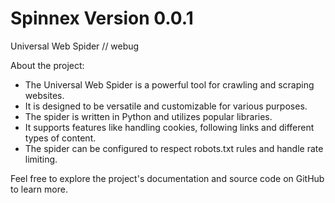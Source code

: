 # Spinnex Version 0.0.1

Universal Web Spider // webug

About the project:

- The Universal Web Spider is a powerful tool for crawling and scraping websites.
- It is designed to be versatile and customizable for various purposes.
- The spider is written in Python and utilizes popular libraries.
- It supports features like handling cookies, following links and different types of content.
- The spider can be configured to respect robots.txt rules and handle rate limiting.

Feel free to explore the project's documentation and source code on GitHub to learn more.


